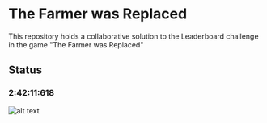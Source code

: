 # The Farmer was Replaced

This repository holds a collaborative solution to the Leaderboard challenge in the game "The Farmer was Replaced"

## Status

### 2:42:11:618

![alt text](image-1.png)